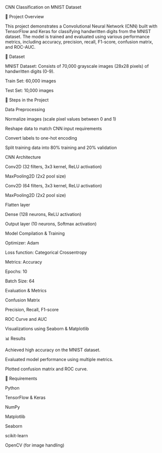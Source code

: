 CNN Classification on MNIST Dataset

📌 Project Overview

This project demonstrates a Convolutional Neural Network (CNN) built with TensorFlow and Keras for classifying handwritten digits from the MNIST dataset. The model is trained and evaluated using various performance metrics, including accuracy, precision, recall, F1-score, confusion matrix, and ROC-AUC.

📂 Dataset

MNIST Dataset: Consists of 70,000 grayscale images (28x28 pixels) of handwritten digits (0-9).

Train Set: 60,000 images

Test Set: 10,000 images

📖 Steps in the Project

Data Preprocessing

Normalize images (scale pixel values between 0 and 1)

Reshape data to match CNN input requirements

Convert labels to one-hot encoding

Split training data into 80% training and 20% validation

CNN Architecture

Conv2D (32 filters, 3x3 kernel, ReLU activation)

MaxPooling2D (2x2 pool size)

Conv2D (64 filters, 3x3 kernel, ReLU activation)

MaxPooling2D (2x2 pool size)

Flatten layer

Dense (128 neurons, ReLU activation)

Output layer (10 neurons, Softmax activation)

Model Compilation & Training

Optimizer: Adam

Loss function: Categorical Crossentropy

Metrics: Accuracy

Epochs: 10

Batch Size: 64

Evaluation & Metrics

Confusion Matrix

Precision, Recall, F1-score

ROC Curve and AUC

Visualizations using Seaborn & Matplotlib

📊 Results

Achieved high accuracy on the MNIST dataset.

Evaluated model performance using multiple metrics.

Plotted confusion matrix and ROC curve.

🔧 Requirements

Python

TensorFlow & Keras

NumPy

Matplotlib

Seaborn

scikit-learn

OpenCV (for image handling)
